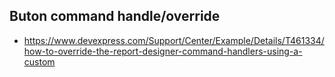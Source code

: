 ## Buton command handle/override
- https://www.devexpress.com/Support/Center/Example/Details/T461334/how-to-override-the-report-designer-command-handlers-using-a-custom
